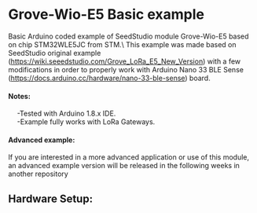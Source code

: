 # Grove-Wio-E5 Basic example
Basic Arduino coded example of SeedStudio module Grove-Wio-E5 based on chip STM32WLE5JC from STM.\ 
This example was made based on SeedStudio original example (https://wiki.seeedstudio.com/Grove_LoRa_E5_New_Version) with a few modifications in order to properly work with Arduino Nano 33 BLE Sense (https://docs.arduino.cc/hardware/nano-33-ble-sense) board.
#### Notes:
  &emsp; -Tested with Arduino 1.8.x IDE.\
  &emsp; -Example fully works with LoRa Gateways.
#### Advanced example:
If you are interested in a more advanced application or use of this module, an advanced example version will be released in the following weeks in another repository
## Hardware Setup:

